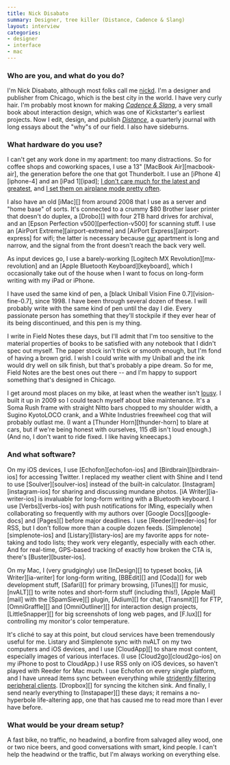 ```yaml
---
title: Nick Disabato
summary: Designer, tree killer (Distance, Cadence & Slang)
layout: interview
categories:
- designer
- interface
- mac
---
```


### Who are you, and what do you do?

I'm Nick Disabato, although most folks call me [nickd](http://nickd.org "Nick's website."). I'm a designer and publisher from Chicago, which is the best city in the world. I have very curly hair. I'm probably most known for making [*Cadence & Slang*](http://cadence.cc "Nick's interaction design book."), a very small book about interaction design, which was one of Kickstarter's earliest projects. Now I edit, design, and publish [*Distance*](http://distance.cc "Nick's quarterly journal."), a quarterly journal with long essays about the "why"s of our field. I also have sideburns.

### What hardware do you use?

I can't get any work done in my apartment: too many distractions. So for coffee shops and coworking spaces, I use a 13" [MacBook Air][macbook-air], the generation before the one that got Thunderbolt. I use an [iPhone 4][iphone-4] and an [iPad 1][ipad]; [I don't care much for the latest and greatest](http://lastyearsmodel.org/ "A website for saving the planet through sheer laziness."), and [I set them on airplane mode pretty often](http://thedata.cc/post/4730535558/airplane-mode "Nick's post about Airplane Mode.").

I also have an old [iMac][] from around 2008 that I use as a server and "home base" of sorts. It's connected to a crummy $80 Brother laser printer that doesn't do duplex, a [Drobo][] with four 2TB hard drives for archival, and an [Epson Perfection v500][perfection-v500] for scanning stuff. I use an [AirPort Extreme][airport-extreme] and [AirPort Express][airport-express] for wifi; the latter is necessary because [our](http://www.torridly.org/ "Erin's website.") apartment is long and narrow, and the signal from the front doesn't reach the back very well.

As input devices go, I use a barely-working [Logitech MX Revolution][mx-revolution] and an [Apple Bluetooth Keyboard][keyboard], which I occasionally take out of the house when I want to focus on long-form writing with my iPad or iPhone.

I have used the same kind of pen, a [black Uniball Vision Fine 0.7][vision-fine-0.7], since 1998. I have been through several dozen of these. I will probably write with the same kind of pen until the day I die. Every passionate person has something that they'll stockpile if they ever hear of its being discontinued, and this pen is my thing.

I write in Field Notes these days, but I'll admit that I'm too sensitive to the material properties of books to be satisfied with any notebook that I didn't spec out myself. The paper stock isn't thick or smooth enough, but I'm fond of having a brown grid. I wish I could write with my Uniball and the ink would dry well on silk finish, but that's probably a pipe dream. So for me, Field Notes are the best ones out there -- and I'm happy to support something that's designed in Chicago.

I get around most places on my bike, at least when the weather isn't [lousy](http://www.life.com/gallery/55531/image/108758590/chicagos-insane-blizzard-2011 "An article about Chicago's blizzard of 2011."). I built it up in 2009 so I could teach myself about bike maintenance. It's a Soma Rush frame with straight Nitto bars chopped to my shoulder width, a Sugino KyotoLOCO crank, and a White Industries freewheel cog that will probably outlast me. (I want a [Thunder Horn][thunder-horn] to blare at cars, but if we're being honest with ourselves, 115 dB isn't loud enough.) (And no, I don't want to ride fixed. I like having kneecaps.)

### And what software?

On my iOS devices, I use [Echofon][echofon-ios] and [Birdbrain][birdbrain-ios] for accessing Twitter. I replaced my weather client with Shine and I tend to use [Soulver][soulver-ios] instead of the built-in calculator. [Instagram][instagram-ios] for sharing and discussing mundane photos. [iA Writer][ia-writer-ios] is invaluable for long-form writing with a Bluetooth keyboard. I use [Verbs][verbs-ios] with push notifications for IMing, especially when collaborating so frequently with my authors over [Google Docs][google-docs] and [Pages][] before major deadlines. I use [Reeder][reeder-ios] for RSS, but I don't follow more than a couple dozen feeds. [Simplenote][simplenote-ios] and [Listary][listary-ios] are my favorite apps for note-taking and todo lists; they work very elegantly, especially with each other. And for real-time, GPS-based tracking of exactly how broken the CTA is, there's [Buster][buster-ios].

On my Mac, I (very grudgingly) use [InDesign][] to typeset books, [iA Writer][ia-writer] for long-form writing, [BBEdit][] and [Coda][] for web development stuff, [Safari][] for primary browsing, [iTunes][] for music, [nvALT][] to write notes and short-form stuff (including this!), [Apple Mail][mail] with the [SpamSieve][] plugin, [Adium][] for chat, [Transmit][] for FTP, [OmniGraffle][] and [OmniOutliner][] for interaction design projects, [LittleSnapper][] for big screenshots of long web pages, and [F.lux][] for controlling my monitor's color temperature.

It's cliché to say at this point, but cloud services have been tremendously useful for me. Listary and Simplenote sync with nvALT on my two computers and iOS devices, and I use [CloudApp][] to share most content, especially images of various interfaces. (I use [Cloud2go][cloud2go-ios] on my iPhone to post to CloudApp.) I use RSS only on iOS devices, so haven't played with Reeder for Mac much. I use Echofon on every single platform, and I have unread items sync between everything while [stridently filtering peripheral clients](http://thedata.cc/post/13209321061/filtering "Nick's post on filtering."). [Dropbox][] for syncing the kitchen sink. And finally, I send nearly everything to [Instapaper][] these days; it remains a no-hyperbole life-altering app, one that has caused me to read more than I ever have before.

### What would be your dream setup?

A fast bike, no traffic, no headwind, a bonfire from salvaged alley wood, one or two nice beers, and good conversations with smart, kind people. I can't help the headwind or the traffic, but I'm always working on everything else.